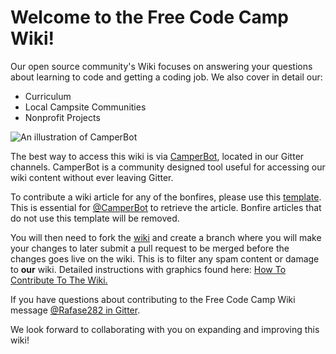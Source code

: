# Welcome to the Free Code Camp Wiki!
Our open source community's Wiki focuses on answering your questions about learning to code and getting a coding job. We also cover in detail our:
- Curriculum
- Local Campsite Communities
- Nonprofit Projects

![An illustration of CamperBot](http://i.imgur.com/gyJwzkx.png)

The best way to access this wiki is via [CamperBot](https://github.com/FreeCodeCamp/FreeCodeCamp/wiki/camperbot), located in our Gitter channels. CamperBot is a community designed tool useful for accessing our wiki content without ever leaving Gitter.

To contribute a wiki article for any of the bonfires, please use this [template](https://github.com/FreeCodeCamp/FreeCodeCamp/wiki/Bonfire-Wiki-Template). This is essential for [@CamperBot](https://github.com/camperbot) to retrieve the article. Bonfire articles that do not use this template will be removed.

You will then need to fork the [wiki](https://github.com/FreeCodeCamp/wiki) and create a branch where you will make your changes to later submit a pull request to be merged before the changes goes live on the wiki. This is to filter any spam content or damage to **our** wiki. Detailed instructions with graphics found here: [How To Contribute To The Wiki.](https://github.com/FreeCodeCamp/FreeCodeCamp/wiki/How-To-Contribute-To-The-Wiki)

If you have questions about contributing to the Free Code Camp Wiki message [@Rafase282 in Gitter](https://gitter.im/Rafase282).

We look forward to collaborating with you on expanding and improving this wiki!
